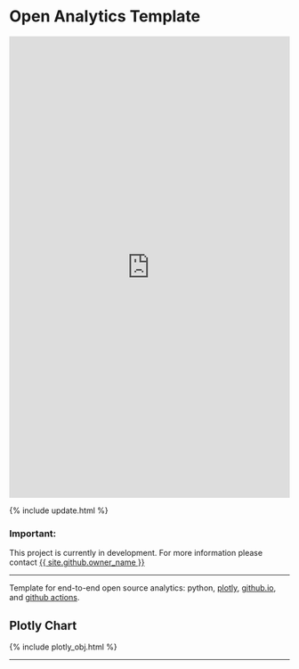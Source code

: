 <script src="https://cdn.plot.ly/plotly-latest.min.js"></script>

# Open Analytics Template

<iframe title="Prescriptions ordered using an Online Patient Transaction Service per 10,000 patients in England (March 2021)
" aria-label="map" id="datawrapper-chart-VbLmX" src="https://datawrapper.dwcdn.net/VbLmX/3/" scrolling="no" frameborder="0" style="width: 0; min-width: 100% !important; border: none;" height="829"></iframe><script type="text/javascript">!function(){"use strict";window.addEventListener("message",(function(e){if(void 0!==e.data["datawrapper-height"]){var t=document.querySelectorAll("iframe");for(var a in e.data["datawrapper-height"])for(var r=0;r<t.length;r++){if(t[r].contentWindow===e.source)t[r].style.height=e.data["datawrapper-height"][a]+"px"}}}))}();
</script>
  
{% include update.html %}

<div class="nhsuk-warning-callout">
  <h3 class="nhsuk-warning-callout__label">
    Important<span class="nhsuk-u-visually-hidden">:</span>
  </h3>
  <p>This project is currently in development. For more information please contact <a
                class="nhsuk-footer__list-item-link"
                href="{{ site.github.owner_url }}"
                >{{ site.github.owner_name }}</a>
   </p>
</div>

<hr class="nhsuk-u-margin-top-0 nhsuk-u-margin-bottom-6">

Template for end-to-end open source analytics: python, [plotly](https://plotly.com/python/), [github.io](https://pages.github.com/), and [github actions](https://github.com/features/actions).

## Plotly Chart

{% include plotly_obj.html %}

<hr class="nhsuk-u-margin-top-0 nhsuk-u-margin-bottom-6">
